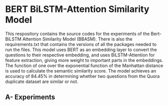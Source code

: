 BERT BiLSTM-Attention Similarity Model
======================================


This respository contains the source codes for the experiments of the Bert-BiLSTM Attention Similarity Model (BBASM). There is also the requirements.txt that contains the versions of all the packages needed to run the files. This model uses BERT as an embedding layer to convert the questions to their respective embedding, and uses BiLSTM-Attention for feature extraction, giving more weight to important parts in the embeddings.  The function of one over the exponential function of the Manhattan distance is used to calculate the semantic similarity score. The model achieves an accuracy  of 84.45% in determining whether two questions from the Quora duplicate dataset are similar or not.

A- Experiments
--------------

